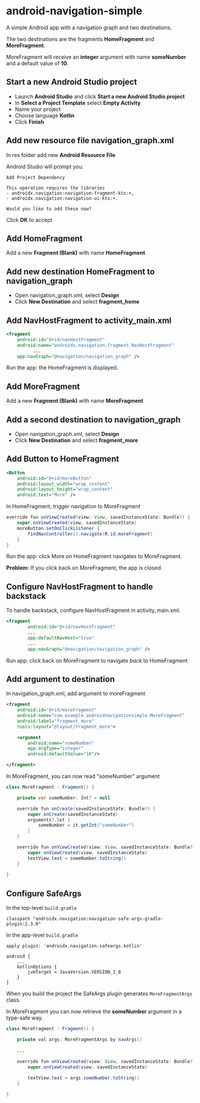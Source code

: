 # android-navigation-simple

A simple Android app with a navigation graph and two destinations.

The two destinations are the fragments **HomeFragment** and **MoreFragment**.

MoreFragment will receive an **integer** argument with name **someNumber** and a default value of **10**.

## Start a new Android Studio project

* Launch **Android Studio** and click **Start a new Android Studio project**
* In **Select a Project Template** select **Empty Activity**
* Name your project
* Choose language **Kotlin**
* Click **Finish**

## Add new resource file navigation_graph.xml

In res folder add new **Android Resource File**

Android Studio will prompt you:

    Add Project Dependency

    This operation requires the libraries
    - androidx.navigation:navigation-fragment-ktx:+,
    - androidx.navigation:navigation-ui-ktx:+.
    
    Would you like to add these now?

Click **OK** to accept

## Add HomeFragment

Add a new **Fragment (Blank)** with name **HomeFragment**

## Add new destination HomeFragment to navigation_graph

* Open navigation_graph.xml, select **Design**
* Click **New Destination** and select **fragment_home**

## Add NavHostFragment to activity_main.xml

```xml
<fragment
    android:id="@+id/navHostFragment"
    android:name="androidx.navigation.fragment.NavHostFragment"
          ...
    app:navGraph="@navigation/navigation_graph" />
```

Run the app: the HomeFragment is displayed.

## Add MoreFragment

Add a new **Fragment (Blank)** with name **MoreFragment**

## Add a second destination to navigation_graph

* Open navigation_graph.xml, select **Design**
* Click **New Destination** and select **fragment_more**

## Add Button to HomeFragment

```xml
<Button
    android:id="@+id/moreButton"
    android:layout_width="wrap_content"
    android:layout_height="wrap_content"
    android:text="More" />
```

In HomeFragment, trigger navigation to MoreFragment

```java
override fun onViewCreated(view: View, savedInstanceState: Bundle?) {
    super.onViewCreated(view, savedInstanceState)
    moreButton.setOnClickListener {
        findNavController().navigate(R.id.moreFragment)
    }
}
```

Run the app: click More on HomeFragment navigates to MoreFragment.

**Problem:** If you click back on MoreFragment, the app is closed.

## Configure NavHostFragment to handle backstack

To handle backstack, configure NavHostFragment in activity_main.xml.

```xml
<fragment
        android:id="@+id/navHostFragment"
        ...
        app:defaultNavHost="true"
        ...
        app:navGraph="@navigation/navigation_graph" />
```

Run app: click back on MoreFragment to navigate *back* to HomeFragment

## Add argument to destination

In navigation_graph.xml, add argument to moreFragment

```xml
<fragment
    android:id="@+id/moreFragment"
    android:name="com.example.androidnavigationsimple.MoreFragment"
    android:label="fragment_more"
    tools:layout="@layout/fragment_more">

    <argument
        android:name="someNumber"
        app:argType="integer"
        android:defaultValue="10"/>

</fragment>
```

In MoreFragment, you can now read "someNumber" argument

```java
class MoreFragment : Fragment() {

    private var someNumber: Int? = null

    override fun onCreate(savedInstanceState: Bundle?) {
        super.onCreate(savedInstanceState)
        arguments?.let {
            someNumber = it.getInt("someNumber")
        }
    }

    override fun onViewCreated(view: View, savedInstanceState: Bundle?) {
        super.onViewCreated(view, savedInstanceState)
        textView.text = someNumber.toString()
    }
    
}
```

## Configure SafeArgs

In the top-level <code>build.gradle</code>

    classpath "androidx.navigation:navigation-safe-args-gradle-plugin:2.3.0"

In the app-level <code>build.gradle</code>

    apply plugin: 'androidx.navigation.safeargs.kotlin'

    android {
        ...
        kotlinOptions {
            jvmTarget = JavaVersion.VERSION_1_8
        }
    }
    
When you build the project the SafeArgs plugin generates <code>MoreFragmentArgs</code> class.

In MoreFragment you can now retrieve the **someNumber** argument in a type-safe way.

```java
class MoreFragment : Fragment() {

    private val args: MoreFragmentArgs by navArgs()
    
    ...

    override fun onViewCreated(view: View, savedInstanceState: Bundle?) {
        super.onViewCreated(view, savedInstanceState)
        
        textView.text = args.someNumber.toString()
    }

}
```
